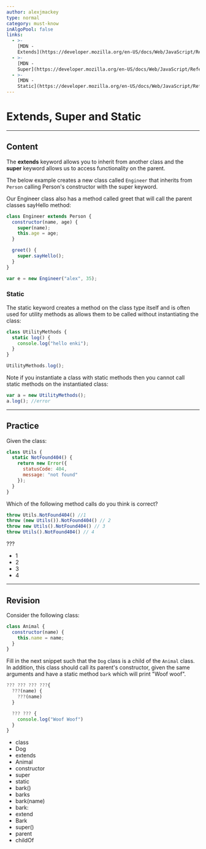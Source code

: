 ```yaml
---
author: alexjmackey
type: normal
category: must-know
inAlgoPool: false
links:
  - >-
    [MDN -
    Extends](https://developer.mozilla.org/en-US/docs/Web/JavaScript/Reference/Classes/extends){website}
  - >-
    [MDN -
    Super](https://developer.mozilla.org/en-US/docs/Web/JavaScript/Reference/Operators/super){website}
  - >-
    [MDN -
    Static](https://developer.mozilla.org/en-US/docs/Web/JavaScript/Reference/Classes/static){website}
---
```


# Extends, Super and Static


---

## Content

The **extends** keyword allows you to inherit from another class and the **super** keyword allows us to access functionality on the parent.

The below example creates a new class called `Engineer` that inherits from `Person` calling Person's constructor with the super keyword.

Our Engineer class also has a method called greet that will call the parent classes sayHello method:

```javascript
class Engineer extends Person {
  constructor(name, age) {
    super(name);
    this.age = age;
  }

  greet() {
    super.sayHello();
  }
}

var e = new Engineer("alex", 35);
```

### Static

The static keyword creates a method on the class type itself and is often used for utility methods as allows them to be called without instantiating the class:

```javascript
class UtilityMethods {
  static log() {
    console.log("hello enki");
  }
}

UtilityMethods.log();
```

Note if you instantiate a class with static methods then you cannot call static methods on the instantiated class:

```javascript
var a = new UtilityMethods();
a.log(); //error
```


---

## Practice

Given the class:

```javascript
class Utils {
  static NotFound404() {
    return new Error({
      statusCode: 404,
      message: "not found"
    });
  }
}
```

Which of the following method calls do you think is correct?

```javascript
throw Utils.NotFound404() //1
throw (new Utils()).NotFound404() // 2
throw new Utils().NotFound404() // 3
throw Utils().NotFound404() // 4
```

???

* 1
* 2
* 3
* 4


---

## Revision

Consider the following class:

```javascript
class Animal {
  constructor(name) {
    this.name = name;
  }
}
```

Fill in the next snippet such that the `Dog` class is a child of the `Animal` class. In addition, this class should call its parent's constructor, given the same arguments and have a static method `bark` which will print "Woof woof".

```javascript
??? ??? ??? ???{
  ???(name) {
    ???(name)
  }

  ??? ??? {
    console.log("Woof Woof")
  }
}
```

* class
* Dog
* extends
* Animal
* constructor
* super
* static
* bark()
* barks
* bark(name)
* bark:
* extend
* Bark
* super()
* parent
* childOf
